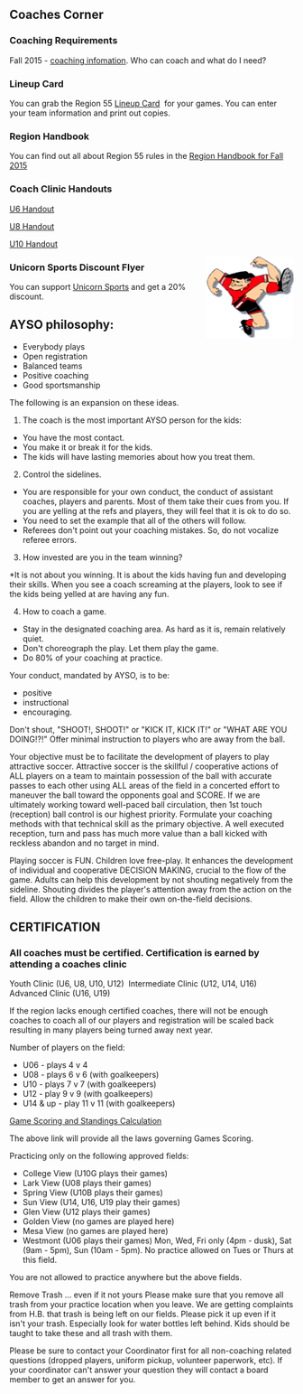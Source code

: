 ## Coaches Corner

### Coaching Requirements

Fall 2015 - [coaching infomation](/coach/CoachingRequirements-2015Registration.pdf). Who can coach and what do I need?

<!--
### Supercamp Flyer 2015
Check out the [Supercamp Flyer](/docs/Spring2015/supercamp_flyer2015.pdf) for information about the Supercamp happening Feb 27 - March 1.


### College View Light Schedule

The [Light Schedule](docs/Fall2014/2014_Light_Schedule_100514.pdf) is now available. It lists the times that teams have signed up to practice in the lights at College View.
-->

### Lineup Card

You can grab the Region 55 [Lineup Card](/coach/Region_55_Lineup_Card.pdf)  for your games. You can enter your team information and print out copies.

### Region Handbook

You can find out all about Region 55 rules in the [Region Handbook for Fall 2015](/docs/Fall2015/AYSOR55RegionHandbook2015.pdf)

<!--
### Coaching Requirements

[Fall 2014 - address updated-](/docs/Fall2014/CoachingRequirements-2014Registration-revised2.pdf) coaching infomation. Who can coach and what do I need?

## Coach Training Schedules

### Saturday, July 19, 2014 at College View (6852 Lennox Drive, Huntington Beach, CA)

Coach Meeting to begin at 9:00 AM with training to follow shortly thereafter (approximately
10:00 AM).

* Meeting for all Divisions: 9:00 - 10:00
* U6 Coach Training - 10:00 - 12:00
* U8 Coach Training - 10:00 - 12:00
* U10 Coach Training - 10:00 - 1:00
* U12 Coach Training - 10:00 - 3:00

### Wednesday, July 30, 2014 at College View (6852 Lennox Drive, Huntington Beach, CA)
Meeting to begin at 5:00 pm with training to follow shortly thereafter (approximately 6:00 pm).

* Meeting for all Divisions: 5:00 - 6:00
* U6 Coach Training - 6:00 - 8:00
* U8 Coach Training - 6:00 - 8:00
* U10 Coach Training - No class offered on this date. Can be taken in any other AYSO Region.
* U12 Coach Training - No class offered on this date. Can be taken in any other AYSO Region.

### Additional Training Dates

TBD - [Region 143](http://www.ayso143.org)

August 2nd-3rd - Area K Supercamp, Fountain Valley High School, CA. U10, U12, Intermediate,
Advanced Coach Training only (http://www.ayso11k.org/supercamp/supercamp.shtml) Times to
be determined.
-->

<!--
### All-Star Program (U-10 to U-14)

Tryouts for the Fall 2013 All-Star teams are scheduled for Sunday, November 10 and Sunday, November 17. [More information](http://ayso55.org/docs/AYSO_Region_55_All-Star_Program_Fall_2013.pdf)

## Playoff Information

[U10 Playoffs](/docs/2013_U10_Playoffs_100913.pdf)

[U12 Playoffs](/docs/2013_U12_Playoffs_100913.pdf)

[U14 Playoffs](/docs/2013_U14_Playoffs_100913.pdf)

### Fall 2013 Light Schedule (College View)
[Fall 2013 Light Schedule effective 10/09/13](/docs/2013_Light_Schedule_100913.pdf)
-->


### Coach Clinic Handouts</h3>

[U6 Handout](/coach/U06%20Coach%20Clinic%20Handout%202012.pdf)

[U8 Handout](/coach/U08%20Coach%20Clinic%20Handout%202012.pdf) 


[U10 Handout](/coach/U10%20Coach%20Clinic%20Handout%202012.pdf)

<img height="144" src="/images/cartoonp.gif" style="float:right" width="154" />

### Unicorn Sports Discount Flyer
You can support [Unicorn Sports](/coach/unicorn_2012.pdf) and get a 20% discount.

## AYSO philosophy:
+ Everybody plays
+ Open registration
+ Balanced teams
+ Positive coaching
+ Good sportsmanship

The following is an expansion on these ideas.

1. The coach is the most important AYSO person for the kids: 

* You have the most contact. 
* You make it or break it for the kids. 
* The kids will have lasting memories about how you treat them.

2. Control the sidelines.

* You are responsible for your own conduct, the conduct of assistant coaches, players and parents. Most of them take their cues from you. If you are yelling at the refs and players, they will feel that it is ok to do so.
* You need to set the example that all of the others will follow.
* Referees don't point out your coaching mistakes. So, do not vocalize referee errors.

3. How invested are you in the team winning?

*It is not about you winning. It 
is about the kids having fun and developing their skills. When you 
see a coach screaming at the players, look to see if the kids 
 being yelled at are having any fun.

4. How to coach a game.

* Stay in the designated coaching area. As hard as it is, remain relatively quiet.
* Don't choreograph the play. Let them play the game. 
* Do 80% of your coaching at practice. 

Your conduct, mandated by AYSO, is to be:

+ positive
+ instructional
+ encouraging. 

Don't shout, "SHOOT!, SHOOT!" or "KICK IT, KICK IT!" or "WHAT ARE YOU DOING!?!" Offer minimal instruction to players who are away from the ball.

Your objective must be to facilitate the development of players to play attractive 
soccer. Attractive soccer is the skillful / cooperative actions of ALL players on a team to maintain possession of the ball with accurate passes to each other using ALL areas of the field in a concerted effort to maneuver the ball toward the opponents goal and SCORE. If we are ultimately working toward well-paced ball circulation, then 1st touch (reception) ball control is our highest priority. Formulate your coaching methods with that technical skill as the primary objective. A well executed reception, turn and pass has much more value than a ball kicked with reckless abandon and no target in mind.

Playing soccer is FUN. Children love free-play. It enhances the 
development of individual and cooperative DECISION MAKING, 
crucial to the flow of the game. Adults can help this development by not shouting 
negatively from the sideline. Shouting divides the player's 
attention away from the action on the field. Allow the children to 
make their own on-the-field decisions.

## CERTIFICATION

### All coaches must be certified. Certification is earned by attending a coaches clinic

Youth Clinic (U6, U8, U10, U12) 
Intermediate Clinic (U12, U14, U16)
Advanced Clinic (U16, U19)

If the region lacks enough certified coaches, there will not be enough coaches to coach all of our players and registration will be scaled back resulting in many players being turned away next year.

Number of players on the field:
+ U06 - plays 4 v 4 
+ U08 - plays 6 v 6 (with goalkeepers)
+ U10 - plays 7 v 7 (with goalkeepers)
+ U12 - play 9 v 9 (with goalkeepers)
+ U14 &amp; up - play 11 v 11 (with goalkeepers)


[Game Scoring and Standings Calculation](/coach/GameScoring.html)

The above link will provide all the laws governing Games Scoring.

Practicing only on the following approved fields:

* College View (U10G plays their games) 
* Lark View (U08 plays their games) 
* Spring View (U10B plays their games) 
* Sun View (U14, U16, U19 play their games) 
* Glen View (U12 plays their games) 
* Golden View (no games are played here) 
* Mesa View (no games are played here) 
* Westmont (U06 plays their games) Mon, Wed, Fri only (4pm - dusk), 
  Sat (9am - 5pm), Sun (10am - 5pm). No practice allowed on Tues or 
  Thurs at this field.

You are not allowed to practice anywhere but the above fields.

Remove Trash ... even if it not yours
Please make sure that you remove all trash from your practice 
location when you leave. We are getting complaints from H.B. that 
trash is being left on our fields. Please pick it up even if it 
isn't your trash. Especially look for water bottles left behind. 
Kids should be taught to take these and all trash with them. 

Please be sure to contact your Coordinator first for all 
non-coaching related questions (dropped players, uniform pickup, 
volunteer paperwork, etc). If your coordinator can't answer your 
question they will contact a board member to get an answer for you.
